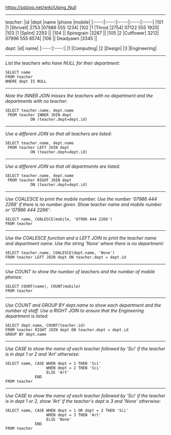https://sqlzoo.net/wiki/Using_Null
***
*teacher:*
|id	|dept	|name	|phone	|mobile|
|:----:|:----:|:----:|:----:|:----:|
|101	|1	|Shrivell|	2753	|07986 555 1234|
|102	|1	|Throd	|2754|	07122 555 1920|
|103	|1	|Splint|	2293	||
|104	||	Spiregrain	|3287	||
|105	|2	|Cutflower|	3212|	07996 555 6574|
|106	||	Deadyawn	|3345	||

*dept:*
|id|	name|
|:----:|:----:|
|1	|Computing|
|2	|Design|
|3	|Engineering|
***
*List the teachers who have NULL for their department:*
```
SELECT name
FROM teacher
WHERE dept IS NULL
```
***
*Note the INNER JOIN misses the teachers with no department and the departments with no teacher:*
```
SELECT teacher.name, dept.name
 FROM teacher INNER JOIN dept
           ON (teacher.dept=dept.id)
```
***
*Use a different JOIN so that all teachers are listed:*
```
SELECT teacher.name, dept.name
 FROM teacher LEFT JOIN dept
           ON (teacher.dept=dept.id)
```
***
*Use a different JOIN so that all departments are listed:*
```
SELECT teacher.name, dept.name
 FROM teacher RIGHT JOIN dept
           ON (teacher.dept=dept.id)
```
***
*Use COALESCE to print the mobile number. Use the number '07986 444 2266' if there is no number given. Show teacher name and mobile number or '07986 444 2266':*
```
SELECT name, COALESCE(mobile, '07986 444 2266')
FROM teacher
```
***
*Use the COALESCE function and a LEFT JOIN to print the teacher name and department name. Use the string 'None' where there is no department:*
```
SELECT teacher.name, COALESCE(dept.name, 'None')
FROM teacher LEFT JOIN dept ON teacher.dept = dept.id
```
***
*Use COUNT to show the number of teachers and the number of mobile phones:*
```
SELECT COUNT(name), COUNT(mobile)
FROM teacher
```
***
*Use COUNT and GROUP BY dept.name to show each department and the number of staff. Use a RIGHT JOIN to ensure that the Engineering department is listed:*
```
SELECT dept.name, COUNT(teacher.id)
FROM teacher RIGHT JOIN dept ON teacher.dept = dept.id
GROUP BY dept.name
```
***
*Use CASE to show the name of each teacher followed by 'Sci' if the teacher is in dept 1 or 2 and 'Art' otherwise:*
```
SELECT name, CASE WHEN dept = 1 THEN 'Sci'
                  WHEN dept = 2 THEN 'Sci'
                  ELSE 'Art'
             END
FROM teacher
```
***
*Use CASE to show the name of each teacher followed by 'Sci' if the teacher is in dept 1 or 2, show 'Art' if the teacher's dept is 3 and 'None' otherwise:*
```
SELECT name, CASE WHEN dept = 1 OR dept = 2 THEN 'Sci'
                  WHEN dept = 3 THEN 'Art'
                  ELSE 'None'
             END
FROM teacher
